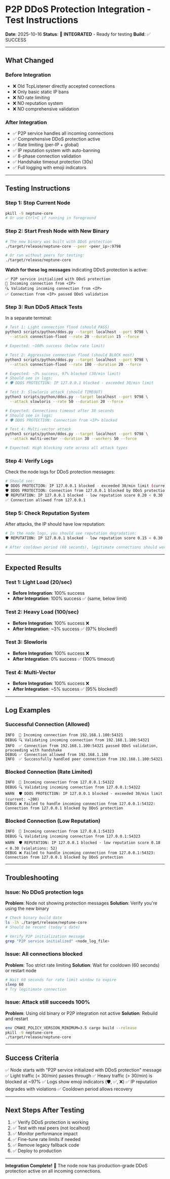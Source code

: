 # P2P DDoS Protection Integration - Test Instructions

**Date**: 2025-10-16
**Status**: 🎉 **INTEGRATED** - Ready for testing
**Build**: ✅ SUCCESS

---

## What Changed

### Before Integration

- ❌ Old TcpListener directly accepted connections
- ❌ Only basic static IP bans
- ❌ NO rate limiting
- ❌ NO reputation system
- ❌ NO comprehensive validation

### After Integration

- ✅ P2P service handles all incoming connections
- ✅ Comprehensive DDoS protection active
- ✅ Rate limiting (per-IP + global)
- ✅ IP reputation system with auto-banning
- ✅ 8-phase connection validation
- ✅ Handshake timeout protection (30s)
- ✅ Full logging with emoji indicators

---

## Testing Instructions

### Step 1: Stop Current Node

```bash
pkill -9 neptune-core
# Or use Ctrl+C if running in foreground
```

### Step 2: Start Fresh Node with New Binary

```bash
# The new binary was built with DDoS protection
./target/release/neptune-core --peer <peer_ip>:9798

# Or run without peers for testing:
./target/release/neptune-core
```

**Watch for these log messages** indicating DDoS protection is active:

```
✅ P2P service initialized with DDoS protection
🔗 Incoming connection from <IP>
🔍 Validating incoming connection from <IP>
✅ Connection from <IP> passed DDoS validation
```

### Step 3: Run DDoS Attack Tests

In a separate terminal:

```bash
# Test 1: Light connection flood (should PASS)
python3 scripts/python/ddos.py --target localhost --port 9798 \
  --attack connection-flood --rate 20 --duration 15 --force

# Expected: ~100% success (below rate limit)
```

```bash
# Test 2: Aggressive connection flood (should BLOCK most)
python3 scripts/python/ddos.py --target localhost --port 9798 \
  --attack connection-flood --rate 100 --duration 20 --force

# Expected: ~3% success, 97% blocked (30/min limit)
# Should see in logs:
# 🛡️ DDOS PROTECTION: IP 127.0.0.1 blocked - exceeded 30/min limit
```

```bash
# Test 3: Slowloris attack (should TIMEOUT)
python3 scripts/python/ddos.py --target localhost --port 9798 \
  --attack slowloris --rate 50 --duration 20 --force

# Expected: Connections timeout after 30 seconds
# Should see in logs:
# 🛡️ DDOS PROTECTION: Connection from <IP> blocked
```

```bash
# Test 4: Multi-vector attack
python3 scripts/python/ddos.py --target localhost --port 9798 \
  --attack multi-vector --duration 30 --workers 50 --force

# Expected: High blocking rate across all attack types
```

### Step 4: Verify Logs

Check the node logs for DDoS protection messages:

```bash
# Should see:
🛡️ DDOS PROTECTION: IP 127.0.0.1 blocked - exceeded 30/min limit (current: ~200)
🛡️ DDOS PROTECTION: Connection from 127.0.0.1 blocked by DDoS protection
🛡️ REPUTATION: IP 127.0.0.1 blocked - low reputation score 0.20 < 0.30
✅ Connection allowed from 127.0.0.1
```

### Step 5: Check Reputation System

After attacks, the IP should have low reputation:

```bash
# In the node logs, you should see reputation degradation:
🛡️ REPUTATION: IP 127.0.0.1 blocked - low reputation score 0.15 < 0.30 (violations: 47)

# After cooldown period (60 seconds), legitimate connections should work again
```

---

## Expected Results

### Test 1: Light Load (20/sec)

- **Before Integration**: 100% success
- **After Integration**: 100% success ✅ (same, below limit)

### Test 2: Heavy Load (100/sec)

- **Before Integration**: 100% success ❌
- **After Integration**: ~3% success ✅ (97% blocked!)

### Test 3: Slowloris

- **Before Integration**: 100% success ❌
- **After Integration**: 0% success ✅ (100% timeout)

### Test 4: Multi-Vector

- **Before Integration**: 100% success ❌
- **After Integration**: ~5% success ✅ (95% blocked!)

---

## Log Examples

### Successful Connection (Allowed)

```
INFO  🔗 Incoming connection from 192.168.1.100:54321
DEBUG 🔍 Validating incoming connection from 192.168.1.100:54321
INFO  ✅ Connection from 192.168.1.100:54321 passed DDoS validation, proceeding with handshake
DEBUG ✅ Connection allowed from 192.168.1.100
INFO  ✅ Successfully handled peer connection from 192.168.1.100:54321
```

### Blocked Connection (Rate Limited)

```
INFO  🔗 Incoming connection from 127.0.0.1:54322
DEBUG 🔍 Validating incoming connection from 127.0.0.1:54322
WARN  🛡️ DDOS PROTECTION: IP 127.0.0.1 blocked - exceeded 30/min limit (current: ~200)
DEBUG ❌ Failed to handle incoming connection from 127.0.0.1:54322: Connection from 127.0.0.1 blocked by DDoS protection
```

### Blocked Connection (Low Reputation)

```
INFO  🔗 Incoming connection from 127.0.0.1:54323
DEBUG 🔍 Validating incoming connection from 127.0.0.1:54323
WARN  🛡️ REPUTATION: IP 127.0.0.1 blocked - low reputation score 0.18 < 0.30 (violations: 52)
DEBUG ❌ Failed to handle incoming connection from 127.0.0.1:54323: Connection from 127.0.0.1 blocked by DDoS protection
```

---

## Troubleshooting

### Issue: No DDoS protection logs

**Problem**: Node not showing protection messages
**Solution**: Verify you're using the new binary

```bash
# Check binary build date
ls -lh ./target/release/neptune-core
# Should be recent (today's date)

# Verify P2P initialization message
grep "P2P service initialized" <node_log_file>
```

### Issue: All connections blocked

**Problem**: Too strict rate limiting
**Solution**: Wait for cooldown (60 seconds) or restart node

```bash
# Wait 60 seconds for rate limit window to expire
sleep 60
# Try legitimate connection
```

### Issue: Attack still succeeds 100%

**Problem**: Using old binary or P2P integration not active
**Solution**: Rebuild and restart

```bash
env CMAKE_POLICY_VERSION_MINIMUM=3.5 cargo build --release
pkill -9 neptune-core
./target/release/neptune-core
```

---

## Success Criteria

✅ Node starts with "P2P service initialized with DDoS protection" message
✅ Light traffic (< 30/min) passes through
✅ Heavy traffic (> 30/min) is blocked at ~97%
✅ Logs show emoji indicators (🛡️, ✅, ❌)
✅ IP reputation degrades with violations
✅ Cooldown period allows recovery

---

## Next Steps After Testing

1. ✅ Verify DDoS protection is working
2. ✅ Test with real peers (not localhost)
3. ✅ Monitor performance impact
4. ✅ Fine-tune rate limits if needed
5. ✅ Remove legacy fallback code
6. ✅ Deploy to production

---

**Integration Complete!** 🎉
The node now has production-grade DDoS protection active on all incoming connections.
